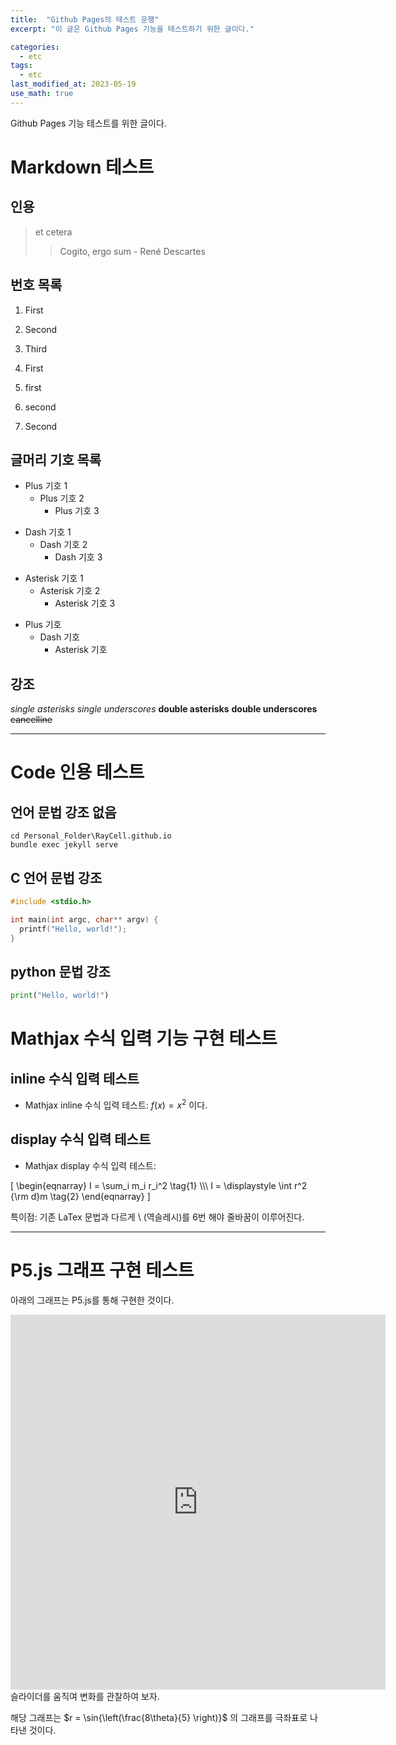 ```yaml
---
title:  "Github Pages의 테스트 운행"
excerpt: "이 글은 Github Pages 기능을 테스트하기 위한 글이다."

categories:
  - etc
tags:
  - etc
last_modified_at: 2023-05-19
use_math: true
---
```


Github Pages 기능 테스트를 위한 글이다.

# Markdown 테스트

## 인용
> et cetera
>> Cogito, ergo sum - René Descartes

## 번호 목록
1. First
2. Second
3. Third

1. First
  1. first
  2. second 
2. Second

## 글머리 기호 목록
+ Plus 기호 1
  + Plus 기호 2
    + Plus 기호 3

- Dash 기호 1
  - Dash 기호 2
    - Dash 기호 3

* Asterisk 기호 1
  * Asterisk 기호 2
    * Asterisk 기호 3

+ Plus 기호
  - Dash 기호
    * Asterisk 기호

## 강조
*single asterisks*
_single underscores_
**double asterisks**
__double underscores__
~~cancelline~~

---

# Code 인용 테스트

## 언어 문법 강조 없음

~~~
cd Personal_Folder\RayCell.github.io
bundle exec jekyll serve
~~~

## C 언어 문법 강조

~~~c
#include <stdio.h>

int main(int argc, char** argv) {
  printf("Hello, world!");
}
~~~

## python 문법 강조

~~~python
print("Hello, world!")
~~~

# Mathjax 수식 입력 기능 구현 테스트

## inline 수식 입력 테스트
- Mathjax inline 수식 입력 테스트: $f(x) = x^2$ 이다.<br>

## display 수식 입력 테스트
- Mathjax display 수식 입력 테스트:<br>

\[
\begin{eqnarray}
I = \sum_i m_i r_i^2 \tag{1} \\\\\\
I = \displaystyle \int r^2 {\rm d}m \tag{2}
\end{eqnarray}
\]

특이점: 기존 LaTex 문법과 다르게 \ (역슬레시)를 6번 해야 줄바꿈이 이루어진다.

---

# P5.js 그래프 구현 테스트
아래의 그래프는 P5.js를 통해 구현한 것이다.

<iframe src="https://raycell.github.io/p5/2023-05-19-mathmatical_graph/" width = "600" height = "600" frameborder="0"></iframe>
슬라이더를 움직여 변화를 관찰하여 보자.

해당 그래프는 $r = \sin{\left(\frac{8\theta}{5} \right)}$ 의 그래프를 극좌표로 나타낸 것이다.